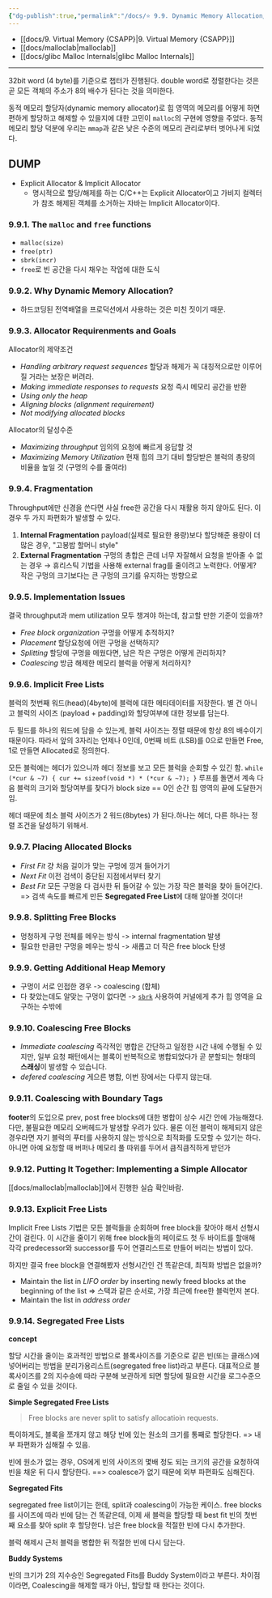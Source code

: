 ```yaml
---
{"dg-publish":true,"permalink":"/docs/⭐️ 9.9. Dynamic Memory Allocation/","title":"⭐️ 9.9. Dynamic Memory Allocation"}
---
```


- [[docs/9. Virtual Memory {CSAPP}\|9. Virtual Memory {CSAPP}]]
- [[docs/malloclab\|malloclab]]
- [[docs/glibc Malloc Internals\|glibc Malloc Internals]]
___
32bit word (4 byte)를 기준으로 챕터가 진행된다. double word로 정렬한다는 것은 곧 모든 객체의 주소가 8의 배수가 된다는 것을 의미한다.

동적 메모리 할당자(dynamic memory allocator)로 힙 영역의 메모리를 어떻게 하면 편하게 할당하고 해제할 수 있을지에 대한 고민이 `malloc`의 구현에 영향을 주었다. 동적 메모리 할당 덕분에 우리는 `mmap`과 같은 낮은 수준의 메모리 관리로부터 벗어나게 되었다.

## DUMP

- Explicit Allocator & Implicit Allocator
	- 명시적으로 할당/해제를 하는 C/C++는 Explicit Allocator이고 가비지 컬렉터가 참조 해제된 객체를 소거하는 자바는 Implicit Allocator이다.

### 9.9.1. The `malloc` and `free` functions

- `malloc(size)`
- `free(ptr)`
- `sbrk(incr)`
- `free`로 빈 공간을 다시 채우는 작업에 대한 도식

### 9.9.2. Why Dynamic Memory Allocation?

- 하드코딩된 전역배열을 프로덕션에서 사용하는 것은 미친 짓이기 때문.

### 9.9.3. Allocator Requirenments and Goals

Allocator의 제약조건

- *Handling arbitrary request sequences* 할당과 해제가 꼭 대칭적으로만 이루어질 거라는 보장은 버려라.
- *Making immediate responses to requests* 요청 즉시 메모리 공간을 반환
- *Using only the heap*
- *Aligning blocks (alignment requirement)*
- *Not modifying allocated blocks*

Allocator의 달성수준

- *Maximizing throughput* 임의의 요청에 빠르게 응답할 것
- *Maximizing Memory Utilization* 현재 힙의 크기 대비 할당받은 블럭의 총량의 비율을 높일 것 (구멍의 수를 줄여라)

### 9.9.4. Fragmentation

Throughput에만 신경을 쓴다면 사실 free한 공간을 다시 재활용 하지 않아도 된다. 이 경우 두 가지 파편화가 발생할 수 있다.

1. **Internal Fragmentation** payload(실제로 필요한 용량)보다 할당해준 용량이 더 많은 경우, "고봉밥 할머니 style"
2. **External Fragmentation** 구멍의 총합은 큰데 너무 자잘해서 요청을 받아줄 수 없는 경우 → 휴리스틱 기법을 사용해 external frag를 줄이려고 노력한다. 어떻게? 작은 구멍의 크기보다는 큰 구멍의 크기를 유지하는 방향으로

### 9.9.5. Implementation Issues

결국 throughput과 mem utilization 모두 챙겨야 하는데, 참고할 만한 기준이 있을까?

- *Free block organization* 구멍을 어떻게 추적하지?
- *Placement* 할당요청에 어떤 구멍을 선택하지?
- *Splitting* 할당에 구멍을 메웠다면, 남은 작은 구멍은 어떻게 관리하지?
- *Coalescing* 방금 해제한 메모리 블럭을 어떻게 처리하지?

### 9.9.6. Implicit Free Lists

블럭의 첫번째 워드(head)(4byte)에 블럭에 대한 메타데이터를 저장한다. 별 건 아니고 블럭의 사이즈 (payload + padding)와 할당여부에 대한 정보를 담는다. 

두 필드를 하나의 워드에 담을 수 있는게, 블럭 사이즈는 정렬 때문에 항상 8의 배수이기 때문이다. 따라서 앞의 3자리는 언제나 0인데, 0번째 비트 (LSB)를 0으로 만들면 Free, 1로 만들면 Allocated로 정의한다.

모든 블럭에는 헤더가 있으니까 헤더 정보를 보고 모든 블럭을 순회할 수 있긴 함. `while (*cur & ~7) { cur += sizeof(void *) * (*cur & ~7); }` 루프를 돌면서 계속 다음 블럭의 크기와 할당여부를 찾다가 block size == 0인 순간 힙 영역의 끝에 도달한거임.

헤더 때문에 최소 블럭 사이즈가 2 워드(8bytes) 가 된다.하나는 헤더, 다른 하나는 정렬 조건을 달성하기 위해서.

### 9.9.7. Placing Allocated Blocks

- *First Fit* 걍 처음 길이가 맞는 구멍에 낑겨 들어가기
- *Next Fit* 이전 검색이 중단된 지점에서부터 찾기
- *Best Fit* 모든 구멍을 다 검사한 뒤 들어갈 수 있는 가장 작은 블럭을 찾아 들어간다. => 검색 속도를 빠르게 만든 **Segregated Free List**에 대해 알아볼 것이다!

### 9.9.8. Splitting Free Blocks

- 멍청하게 구멍 전체를 메우는 방식 -> internal fragmentation 발생
- 필요한 만큼만 구멍을 메우는 방식 -> 새롭고 더 작은 free block 탄생

### 9.9.9. Getting Additional Heap Memory

- 구멍이 서로 인접한 경우 -> coalescing (합체)
- 다 찾았는데도 알맞는 구멍이 없다면 -> [`sbrk`](https://linux.die.net/man/2/sbrk) 사용하여 커널에게 추가 힙 영역을 요구하는 수밖에

### 9.9.10. Coalescing Free Blocks

- *Immediate coalescing* 즉각적인 병합은 간단하고 일정한 시간 내에 수행될 수 있지만, 일부 요청 패턴에서는 블록이 반복적으로 병합되었다가 곧 분할되는 형태의 **스래싱**이 발생할 수 있습니다.
- *defered coalescing* 게으른 병합, 이번 장에서는 다루지 않는대.

### 9.9.11. Coalescing with Boundary Tags

**footer**의 도입으로 prev, post free blocks에 대한 병합이 상수 시간 안에 가능해졌다. 다만, 불필요한 메모리 오버헤드가 발생할 우려가 있다. 물론 이전 블럭이 해제되지 않은 경우라면 자기 블럭의 푸터를 사용하지 않는 방식으로 최적화를 도모할 수 있기는 하다. 아니면 아예 요청할 때 버퍼나 메모리 풀 따위를 두어서 큼직큼직하게 받던가

### 9.9.12. Putting It Together: Implementing a Simple Allocator

[[docs/malloclab\|malloclab]]에서 진행한 실습 확인바람.

### 9.9.13. Explicit Free Lists

Implicit Free Lists 기법은 모든 블럭들을 순회하며 free block을 찾아야 해서 선형시간이 걸린다. 이 시간을 줄이기 위해 free block들의 페이로드 첫 두 바이트를 할애해 각각 predecessor와 successor를 두어 연결리스트로 만들어 버리는 방법이 있다.

하지만 결국 free block을 연결해봤자 선형시간인 건 똑같은데, 최적화 방법은 없을까?

- Maintain the list in *LIFO order* by inserting newly freed blocks at the beginning of the list => 스택과 같은 순서로, 가장 최근에 free한 블럭먼저 본다.
- Maintain the list in *address order*

### 9.9.14. Segregated Free Lists

**concept**

할당 시간을 줄이는 효과적인 방법으로 블록사이즈를 기준으로 같은 빈(또는 클래스)에 넣어버리는 방법을 분리가용리스트(segregated free list)라고 부른다. 대표적으로 블록사이즈를 2의 지수승에 따라 구분해 보관하게 되면 할당에 필요한 시간을 로그수준으로 줄일 수 있을 것이다.

**Simple Segregated Free Lists**

> Free blocks are never split to satisfy allocatioin requests.

특이하게도, 블록을 쪼개지 않고 해당 빈에 있는 원소의 크기를 통째로 할당한다. => 내부 파편화가 심해질 수 있음.

빈에 원소가 없는 경우, OS에게 빈의 사이즈의 몇배 정도 되는 크기의 공간을 요청하여 빈을 채운 뒤 다시 할당한다. ==> coalesce가 없기 때문에 외부 파편화도 심해진다.

**Segregated Fits**

segregated free list이기는 한데, split과 coalescing이 가능한 케이스. free blocks를 사이즈에 따라 빈에 담는 건 똑같은데, 이제 새 블럭을 할당할 때 best fit 빈의 첫번째 요소를 찾아 split 후 할당한다. 남은 free block을 적절한 빈에 다시 추가한다.

블럭 해제시 근처 블럭을 병합한 뒤 적절한 빈에 다시 담는다.

**Buddy Systems**

빈의 크기가 2의 지수승인 Segregated Fits를 Buddy System이라고 부른다. 차이점이라면, Coalescing을 해제할 때가 아닌, 할당할 때 한다는 것이다.
